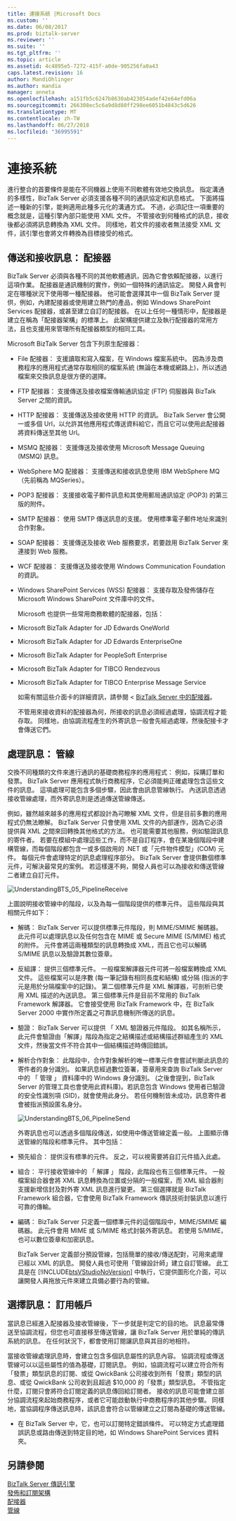 ```yaml
---
title: 連接系統 |Microsoft Docs
ms.custom: ''
ms.date: 06/08/2017
ms.prod: biztalk-server
ms.reviewer: ''
ms.suite: ''
ms.tgt_pltfrm: ''
ms.topic: article
ms.assetid: 4c4895e5-7272-415f-a0de-905256fa0a43
caps.latest.revision: 16
author: MandiOhlinger
ms.author: mandia
manager: anneta
ms.openlocfilehash: a151fb5c6247b8630ab423054adef42e64efd06a
ms.sourcegitcommit: 266308ec5c6a9d8d80ff298ee6051b4843c5d626
ms.translationtype: MT
ms.contentlocale: zh-TW
ms.lasthandoff: 06/27/2018
ms.locfileid: "36995591"
---
```

# <a name="connecting-systems"></a>連接系統
進行整合的首要條件是能在不同機器上使用不同軟體有效地交換訊息。 指定溝通的多樣性，BizTalk Server 必須支援各種不同的通訊協定和訊息格式。 下面將描述一種新的引擎，能夠適用此種多元化的溝通方式。 不過，必須記住一項重要的概念就是，這種引擎內部只能使用 XML 文件。 不管接收到何種格式的訊息，接收後都必須將訊息轉換為 XML 文件。 同樣地，若文件的接收者無法接受 XML 文件，該引擎也會將文件轉換為目標接受的格式。  
  
## <a name="sending-and-receiving-messages-adapters"></a>傳送和接收訊息： 配接器  
 BizTalk Server 必須與各種不同的其他軟體通訊，因為它會依賴配接器，以進行這項作業。 配接器是通訊機制的實作，例如一個特殊的通訊協定。 開發人員會判定在哪種狀況下使用哪一種配接器。 他可能會選擇其中一個 BizTalk Server 提供，例如，內建配接器或使用建立熱門的產品，例如 Windows SharePoint Services 配接器，或甚至建立自訂的配接器。 在以上任何一種情形中，配接器是建立在稱為「配接器架構」的標準上。 此架構提供建立及執行配接器的常用方法，且也支援用來管理所有配接器類型的相同工具。  
  
 Microsoft BizTalk Server 包含下列原生配接器：  
  
- File 配接器： 支援讀取和寫入檔案，在 Windows 檔案系統中。 因為涉及商務程序的應用程式通常存取相同的檔案系統 (無論在本機或網路上)，所以透過檔案來交換訊息是很方便的選擇。  
  
- FTP 配接器： 支援傳送及接收檔案傳輸通訊協定 (FTP) 伺服器與 BizTalk Server 之間的資訊。  
  
- HTTP 配接器： 支援傳送及接收使用 HTTP 的資訊。 BizTalk Server 會公開一或多個 Url，以允許其他應用程式傳送資料給它，而且它可以使用此配接器將資料傳送至其他 Url。  
  
- MSMQ 配接器： 支援傳送及接收使用 Microsoft Message Queuing (MSMQ) 訊息。  
  
- WebSphere MQ 配接器： 支援傳送和接收訊息使用 IBM WebSphere MQ （先前稱為 MQSeries）。  
  
- POP3 配接器： 支援接收電子郵件訊息和其使用郵局通訊協定 (POP3) 的第三版的附件。  
  
- SMTP 配接器： 使用 SMTP 傳送訊息的支援。 使用標準電子郵件地址來識別合作對象。  
  
- SOAP 配接器： 支援傳送及接收 Web 服務要求，若要啟用 BizTalk Server 來連接到 Web 服務。  
  
- WCF 配接器： 支援傳送及接收使用 Windows Communication Foundation 的資訊。  
  
- Windows SharePoint Services (WSS) 配接器： 支援存取及發佈儲存在 Microsoft Windows SharePoint 文件庫中的文件。  
  
  Microsoft 也提供一些常用商務軟體的配接器，包括：  
  
- Microsoft BizTalk Adapter for JD Edwards OneWorld  
  
- Microsoft BizTalk Adapter for JD Edwards EnterpriseOne  
  
- Microsoft BizTalk Adapter for PeopleSoft Enterprise  
  
- Microsoft BizTalk Adapter for TIBCO Rendezvous  
  
- Microsoft BizTalk Adapter for TIBCO Enterprise Message Service  
  
  如需有關這些介面卡的詳細資訊，請參閱 < [BizTalk Server 中的配接器](../core/adapters-in-biztalk-server.md)。  
  
  不管用來接收資料的配接器為何，所接收的訊息必須經過處理，協調流程才能存取。 同樣地，由協調流程產生的外寄訊息一般會先經過處理，然後配接卡才會傳送它們。  
  
## <a name="processing-messages-pipelines"></a>處理訊息： 管線  
 交換不同種類的文件來進行通訊的基礎商務程序的應用程式： 例如，採購訂單和發票。 BizTalk Server 應用程式執行商務程序，它必須能夠正確處理包含這些文件的訊息。 這項處理可能包含多個步驟，因此會由訊息管線執行。 內送訊息透過接收管線處理，而外寄訊息則是透過傳送管線傳送。  
  
 例如，雖然越來越多的應用程式都設計為可瞭解 XML 文件，但是目前多數的應用程式仍無法瞭解。 BizTalk Server 只會使用 XML 文件的內部運作，因為它必須提供與 XML 之間來回轉換其他格式的方法。 也可能需要其他服務，例如驗證訊息的寄件者。 若要在模組中處理這些工作，而不是自訂程序，會在某幾個階段中建構管線，而每個階段都包含一或多個啟用的 .NET 或「元件物件模型」(COM) 元件。 每個元件會處理特定的訊息處理程序部分。 BizTalk Server 會提供數個標準元件，可解決最常見的案例。 若這樣還不夠，開發人員也可以為接收和傳送管線二者建立自訂元件。  
  
 ![](../core/media/understandingbts-05-pipelinereceive.gif "UnderstandingBTS_05_PipelineReceive")  
  
 上圖說明接收管線中的階段，以及為每一個階段提供的標準元件。 這些階段與其相關元件如下：  
  
- 解碼： BizTalk Server 可以提供標準元件階段，則 MIME/SMIME 解碼器。 此元件可以處理訊息以及任何包含在 MIME 或 Secure MIME (S/MIME) 格式的附件。 元件會將這兩種類型的訊息轉換成 XML，而且它也可以解碼 S/MIME 訊息以及驗證其數位簽章。  
  
- 反組譯： 提供三個標準元件。 一般檔案解譯器元件可將一般檔案轉換成 XML 文件。 這些檔案可以是序數 (每一筆記錄有相同長度和結構) 或分隔 (指派的字元是用於分隔檔案中的記錄)。 第二個標準元件是 XML 解譯器，可剖析已使用 XML 描述的內送訊息。 第三個標準元件是目前不常用的 BizTalk Framework 解譯器。 它會接受使用 BizTalk Framework 中，在 BizTalk Server 2000 中實作所定義之可靠訊息機制所傳送的訊息。  
  
- 驗證： BizTalk Server 可以提供 「 XML 驗證器元件階段。 如其名稱所示，此元件會驗證由「解譯」階段為指定之結構描述或結構描述群組產生的 XML 文件，然後當文件不符合其中一個結構描述時傳回錯誤。  
  
- 解析合作對象： 此階段中，合作對象解析的唯一標準元件會嘗試判斷此訊息的寄件者的身分識別。 如果訊息經過數位簽署，簽章用來查詢 BizTalk Server 中的 「 管理 」 資料庫中的 Windows 身分識別。 (之後會提到，BizTalk Server 的管理工具也會使用此資料庫)。若訊息包含 Windows 使用者已驗證的安全性識別項 (SID)，就會使用此身分。 若任何機制皆未成功，訊息寄件者會被指派預設匿名身分。  
  
  ![](../core/media/understandingbts-06-pipelinesend.gif "UnderstandingBTS_06_PipelineSend")  
  
  外寄訊息也可以透過多個階段傳送，如使用中傳送管線定義一般。 上圖顯示傳送管線的階段和標準元件。 其中包括：  
  
- 預先組合： 提供沒有標準的元件。 反之，可以視需要將自訂元件插入此處。  
  
- 組合： 平行接收管線中的 「 解譯 」 階段，此階段也有三個標準元件。 一般檔案組合器會將 XML 訊息轉換為位置或分隔的一般檔案，而 XML 組合器則支援新增信封及對外寄 XML 訊息進行變更。 第三個選擇就是 BizTalk Framework 組合器，它會使用 BizTalk Framework 傳訊技術封裝訊息以進行可靠的傳輸。  
  
- 編碼： BizTalk Server 只定義一個標準元件的這個階段中，MIME/SMIME 編碼器。 此元件會用 MIME 或 S/MIME 格式封裝外寄訊息。 若使用 S/MIME，也可以數位簽章和加密訊息。  
  
  BizTalk Server 定義部分預設管線，包括簡單的接收/傳送配對，可用來處理已經以 XML 的訊息。 開發人員也可使用「管線設計師」建立自訂管線。 此工具是在 [!INCLUDE[btsVStudioNoVersion](../includes/btsvstudionoversion-md.md)] 中執行，它提供圖形化介面，可以讓開發人員拖放元件來建立具備必要行為的管線。  
  
## <a name="choosing-messages-subscriptions"></a>選擇訊息： 訂用帳戶  
 當訊息已經進入配接器及接收管線後，下一步就是判定它的目的地。 訊息最常傳送至協調流程，但您也可直接移至傳送管線，讓 BizTalk Server 用於單純的傳訊系統的訊息。 在任何狀況下，都會使用訂閱讓訊息與其目的地相符。  
  
 當接收管線處理訊息時，會建立包含多個訊息屬性的訊息內容。 協調流程或傳送管線可以以這些屬性的值為基礎，訂閱訊息。 例如，協調流程可以建立符合所有「發票」類型訊息的訂閱、或從 QwickBank 公司接收到所有「發票」類型的訊息、或從 QwickBank 公司收到且超過 $10,000 的「發票」類型訊息。 不管指定什麼，訂閱只會將符合訂閱定義的訊息傳回給訂閱者。 接收的訊息可能會建立部分協調流程來起始商務程序，或者它可能啟動執行中商務程序的其他步驟。 同樣地，當協調程序傳送訊息時，該訊息會符合以管線建立之訂閱為基礎的傳送管線。  
  
-   在 BizTalk Server 中，它，也可以訂閱特定錯誤條件。 可以特定方式處理錯誤訊息或路由傳送到特定目的地，如 Windows SharePoint Services 資料夾。  
  
## <a name="see-also"></a>另請參閱  
 [BizTalk Server 傳訊引擎](../core/the-biztalk-server-messaging-engine.md)   
 [發佈和訂閱架構](../core/publish-and-subscribe-architecture.md)   
 [配接器](../core/adapters.md)   
 [管線](../core/pipelines.md)